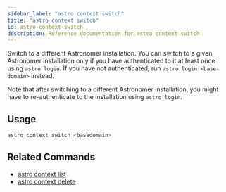 ```yaml
---
sidebar_label: "astro context switch"
title: "astro context switch"
id: astro-context-switch
description: Reference documentation for astro context switch.
---
```


Switch to a different Astronomer installation. You can switch to a given Astronomer installation only if you have authenticated to it at least once using `astro login`. If you have not authenticated, run `astro login <base-domain>` instead.

Note that after switching to a different Astronomer installation, you might have to re-authenticate to the installation using `astro login`.  

## Usage

```sh
astro context switch <basedomain>
```

## Related Commands

- [astro context list](cli/astro-context-list.md)
- [astro context delete](cli/astro-context-delete.md)
